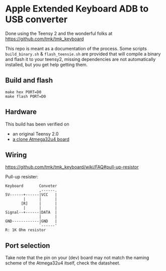 # Apple Extended Keyboard ADB to USB converter

Done using the Teensy 2 and the wonderful folks at
https://github.com/tmk/tmk_keyboard

This repo is meant as a documentation of the process.
Some scripts `build_binary.sh` & `flash_teensie.sh` are provided that will
compile a binary and flash it to your teensy2, missing dependencies are
not automatically installed, but you get help getting them.

## Build and flash
```shell
make hex PORT=D0
make flash PORT=D0
```

## Hardware

This build has been verified on
- an original Teensy 2.0
- [a clone Atmega32u4 board](https://nl.aliexpress.com/item/1005006716616798.html)

## Wiring

https://github.com/tmk/tmk_keyboard/wiki/FAQ#pull-up-resistor

Pull-up resister:

    Keyboard       Conveter
                   ,------.
    5V------+------|VCC   |
            |      |      |
           [R]     |      |
            |      |      |
    Signal--+------|DATA  |
                   |      |
    GND------------|GND   |
                   `------'
    R: 1K Ohm resistor

## Port selection

Take note that the pin on your (dev) board may not match the naming scheme of the Atmega32u4 itself, check the datasheet.
